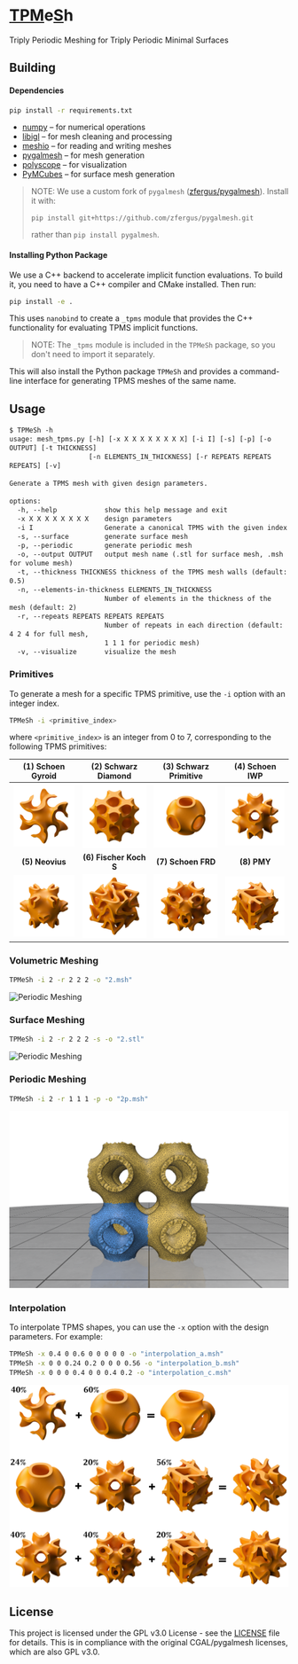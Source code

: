 # <ins>TPM</ins>e<ins>S</ins>h

Triply Periodic Meshing for Triply Periodic Minimal Surfaces

## Building

#### Dependencies

```bash
pip install -r requirements.txt
```

* [numpy](https://numpy.org/) – for numerical operations
* [libigl](https://pypi.org/project/libigl/) – for mesh cleaning and processing
* [meshio](https://github.com/nschloe/meshio) – for reading and writing meshes
* [pygalmesh](https://github.com/zfergus/pygalmesh) – for mesh generation
* [polyscope](https://polyscope.run/) – for visualization
* [PyMCubes](https://github.com/pmneila/PyMCubes) – for surface mesh generation

> NOTE: We use a custom fork of `pygalmesh` ([zfergus/pygalmesh](https://github.com/zfergus/pygalmesh)). Install it with:
> ```
> pip install git+https://github.com/zfergus/pygalmesh.git
> ```
> rather than `pip install pygalmesh`.

#### Installing Python Package

We use a C++ backend to accelerate implicit function evaluations. To build it, you need to have a C++ compiler and CMake installed. Then run:

```bash
pip install -e .
```

This uses `nanobind` to create a `_tpms` module that provides the C++ functionality for evaluating TPMS implicit functions.

> NOTE: The `_tpms` module is included in the `TPMeSh` package, so you don't need to import it separately.

This will also install the Python package `TPMeSh` and provides a command-line interface for generating TPMS meshes of the same name.

## Usage

```
$ TPMeSh -h
usage: mesh_tpms.py [-h] [-x X X X X X X X X] [-i I] [-s] [-p] [-o OUTPUT] [-t THICKNESS]
                    [-n ELEMENTS_IN_THICKNESS] [-r REPEATS REPEATS REPEATS] [-v]

Generate a TPMS mesh with given design parameters.

options:
  -h, --help            show this help message and exit
  -x X X X X X X X X    design parameters
  -i I                  Generate a canonical TPMS with the given index
  -s, --surface         generate surface mesh
  -p, --periodic        generate periodic mesh
  -o, --output OUTPUT   output mesh name (.stl for surface mesh, .msh for volume mesh)
  -t, --thickness THICKNESS thickness of the TPMS mesh walls (default: 0.5)
  -n, --elements-in-thickness ELEMENTS_IN_THICKNESS
                        Number of elements in the thickness of the mesh (default: 2)
  -r, --repeats REPEATS REPEATS REPEATS
                        Number of repeats in each direction (default: 4 2 4 for full mesh,
                        1 1 1 for periodic mesh)
  -v, --visualize       visualize the mesh

```

### Primitives

To generate a mesh for a specific TPMS primitive, use the `-i` option with an integer index.

```bash
TPMeSh -i <primitive_index>
```

where `<primitive_index>` is an integer from 0 to 7, corresponding to the following TPMS primitives:

<!-- 4x2 Tables of Images for TPMS primitives -->
| (1) Schoen Gyroid | (2) Schwarz Diamond | (3) Schwarz Primitive | (4) Schoen IWP |
| :---: | :---: | :---: | :---: |
| ![Primitive 0](assets/primitives/0.png) | ![Primitive 1](assets/primitives/1.png) | ![Primitive 2](assets/primitives/2.png) | ![Primitive 3](assets/primitives/3.png) |
| **(5) Neovius** | **(6) Fischer Koch S** | **(7) Schoen FRD** | **(8) PMY** |
| ![Primitive 4](assets/primitives/4.png) | ![Primitive 5](assets/primitives/5.png) | ![Primitive 6](assets/primitives/6.png) | ![Primitive 7](assets/primitives/7.png) |

### Volumetric Meshing

```bash
TPMeSh -i 2 -r 2 2 2 -o "2.msh"
```

![Periodic Meshing](assets/volumetric.gif)

### Surface Meshing

```bash
TPMeSh -i 2 -r 2 2 2 -s -o "2.stl"
```

![Periodic Meshing](assets/surface.gif)

### Periodic Meshing

```bash
TPMeSh -i 2 -r 1 1 1 -p -o "2p.msh"
```

![Periodic Meshing](assets/periodic.png)

### Interpolation

To interpolate TPMS shapes, you can use the `-x` option with the design parameters. For example:

```bash
TPMeSh -x 0.4 0 0.6 0 0 0 0 0 -o "interpolation_a.msh"
TPMeSh -x 0 0 0.24 0.2 0 0 0 0.56 -o "interpolation_b.msh"
TPMeSh -x 0 0 0 0.4 0 0 0.4 0.2 -o "interpolation_c.msh"
```

![alt text](assets/interpolation.png)

## License

This project is licensed under the GPL v3.0 License - see the [LICENSE](LICENSE) file for details.
This is in compliance with the original CGAL/pygalmesh licenses, which are also GPL v3.0.
